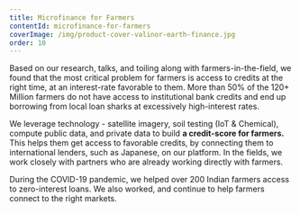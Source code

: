```yaml
---
title: Microfinance for Farmers
contentId: microfinance-for-farmers
coverImage: /img/product-cover-valinor-earth-finance.jpg
order: 10
---
```


Based on our research, talks, and toiling along with farmers-in-the-field, we found that the most critical problem for farmers is access to credits at the right time, at an interest-rate favorable to them. More than 50% of the 120+ Million farmers do not have access to institutional bank credits and end up borrowing from local loan sharks at excessively high-interest rates.

We leverage technology - satellite imagery, soil testing (IoT & Chemical), compute public data, and private data to build **a credit-score for farmers.** This helps them get access to favorable credits, by connecting them to international lenders, such as Japanese, on our platform. In the fields, we work closely with partners who are already working directly with farmers.

During the COVID-19 pandemic, we helped over 200 Indian farmers access to zero-interest loans. We also worked, and continue to help farmers connect to the right markets.
